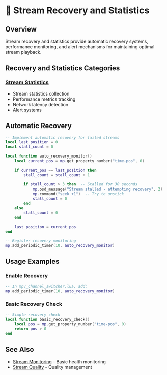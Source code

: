# 🔧 Stream Recovery and Statistics

## Overview

Stream recovery and statistics provide automatic recovery systems, performance monitoring, and alert mechanisms for maintaining optimal stream playback.

## Recovery and Statistics Categories

### [Stream Statistics](technical-monitoring-stats.md)
- Stream statistics collection
- Performance metrics tracking
- Network latency detection
- Alert systems

## Automatic Recovery
```lua
-- Implement automatic recovery for failed streams
local last_position = 0
local stall_count = 0

local function auto_recovery_monitor()
    local current_pos = mp.get_property_number("time-pos", 0)
    
    if current_pos == last_position then
        stall_count = stall_count + 1
        
        if stall_count > 3 then  -- Stalled for 30 seconds
            mp.osd_message("Stream stalled - attempting recovery", 2)
            mp.command("seek +1")  -- Try to unstick
            stall_count = 0
        end
    else
        stall_count = 0
    end
    
    last_position = current_pos
end

-- Register recovery monitoring
mp.add_periodic_timer(10, auto_recovery_monitor)
```

## Usage Examples

### Enable Recovery
```lua
-- In mpv_channel_switcher.lua, add:
mp.add_periodic_timer(10, auto_recovery_monitor)
```

### Basic Recovery Check
```lua
-- Simple recovery check
local function basic_recovery_check()
    local pos = mp.get_property_number("time-pos", 0)
    return pos > 0
end
```

## See Also
- [Stream Monitoring](technical-streaming-monitoring.md) - Basic health monitoring
- [Stream Quality](technical-streaming-quality.md) - Quality management

